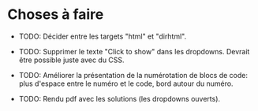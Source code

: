 # Choses à faire

- TODO: Décider entre les targets "html" et "dirhtml".

- TODO: Supprimer le texte "Click to show" dans les dropdowns. Devrait être
  possible juste avec du CSS.

- TODO: Améliorer la présentation de la numérotation de blocs de code: plus
  d'espace entre le numéro et le code, bord autour du numéro.

- TODO: Rendu pdf avec les solutions (les dropdowns ouverts).
